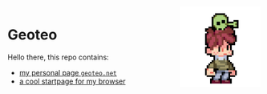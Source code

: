 <img align="right" width="160" src="pics/alien.gif">

# Geoteo

Hello there, this repo contains:

- [my personal page `geoteo.net`](https://www.geoteo.net)
- [a cool startpage for my browser](https://www.geoteo.net/start)
